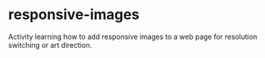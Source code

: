 # responsive-images
Activity learning how to add responsive images to a web page for resolution switching or art direction.
